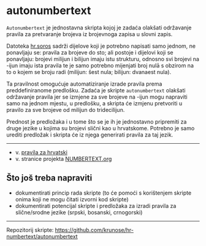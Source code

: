 # autonumbertext

`Autonumbertext` je jednostavna skripta kojoj je zadaća olakšati održavanje pravila za pretvaranje brojeva iz brojevnoga zapisa u slovni zapis.

Datoteka [hr.soros](https://github.com/krunose/hr-numbertext) sadrži dijelove koji je potrebno napisati samo jednom, ne ponavljaju se: pravila za brojeve do sto; ali postoje i dijelovi koji se ponavljaju: brojevi milijun i bilijun imaju istu strukturu, odnosno svi brojevi na -ijun imaju ista pravila te je samo potrebno mijenjati broj nulā s obzirom na to o kojem se broju radi (milijun: šest nula; bilijun: dvanaest nula).

Ta pravilnost omogućuje automatiziranje izrade pravila prema preddefiniranome predlošku. Zadaća je skripte `autonumbertext` olakšati održavanje pravila jer se izmjene za sve brojeve na -ijun mogu napraviti samo na jednom mjestu, u predlošku, a skripta će izmjenu pretvoriti u pravilo za sve brojeve od milijun do tridecilijun.

Prednost je predložaka i u tome što se je ih je jednostavno pripremiti za druge jezike u kojima su brojevi slični kao u hrvatskome. Potrebno je samo urediti predložak i skripta će iz njega generirati pravila za taj jezik.

---

- v. [pravila za hrvatski](https://github.com/krunose/hr-numbertext/blob/master/README.md)
- v. stranice projekta [NUMBERTEXT.org](http://numbertext.org/)

## Što još treba napraviti

- dokumentirati princip rada skripte (to će pomoći s korištenjem skripte onima koji ne mogu čitati izvorni kod skripte)
- dokumentirati potencijal skripte i predložaka za izradi pravila za slične/srodne jezike (srpski, bosanski, crnogorski)

---
Repozitorij skripte: https://github.com/krunose/hr-numbertext/autonumbertext
